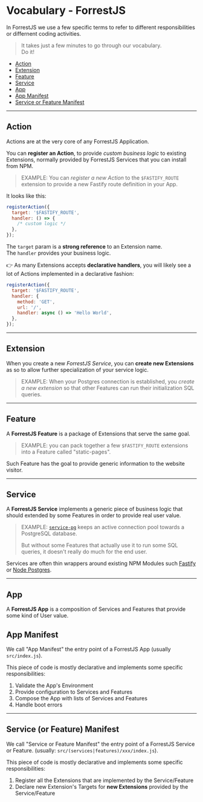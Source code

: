 # Vocabulary - ForrestJS

In ForrestJS we use a few specific terms to refer to different responsibilities or differnent coding activities.

> It takes just a few minutes to go through our vocabulary.  
> Do it!

- [Action](#action)
- [Extension](#extension)
- [Feature](#feature)
- [Service](#service)
- [App](#app)
- [App Manifest](#app-manifest)
- [Service or Feature Manifest](#service-or-feature-manifest)

---

## Action

Actions are at the very core of any ForrestJS Application.

You can **register an Action**, to provide _custom business logic_ to existing Extensions, normally provided by ForrestJS Services that you can install from NPM.

> EXAMPLE: You can _register a new Action_ to the `$FASTIFY_ROUTE` extension
> to provide a new Fastify route definition in your App.

It looks like this:

```js
registerAction({
  target: '$FASTIFY_ROUTE',
  handler: () => {
    /* custom logic */
  },
});
```

The `target` param is a **strong reference** to an Extension name.  
The `handler` provides your business logic.

👉 As many Extensions accepts **declarative handlers**, you will likely see a lot of Actions implemented in a declarative fashion:

```js
registerAction({
  target: '$FASTIFY_ROUTE',
  handler: {
    method: 'GET',
    url: '/',
    handler: async () => 'Hello World',
  },
});
```

---

## Extension

When you create a new _ForrestJS Service_, you can **create new Extensions** as so to allow further specialization of your service logic.

> EXAMPLE: When your Postgres connection is established, you _create
> a new extension_ so that other Features can run their initialization
> SQL queries.

---

## Feature

A **ForrestJS Feature** is a package of Extensions that serve the same goal.

> EXAMPLE: you can pack together a few `$FASTIFY_ROUTE` extensions into a Feature called "static-pages".

Such Feature has the goal to provide generic information to the website visitor.

---

## Service

A **ForrestJS Service** implements a generic piece of business logic that should extended by some Features in order to provide real user value.

> EXAMPLE: [`service-pg`](https://github.com/forrestjs/forrestjs/tree/master/packages/service-pg) keeps an active connection pool towards a PostgreSQL database.
>
> But without some Features that actually use it to run some SQL
> queries, it doesn't really do much for the end user.

Services are often thin wrappers around existing NPM Modules such [Fastify](https://www.fastify.io/) or [Node Postgres](https://node-postgres.com/).

---

## App

A **ForrestJS App** is a composition of Services and Features that provide some kind of User value.

## App Manifest

We call "App Manifest" the entry point of a ForrestJS App (usually `src/index.js`).

This piece of code is mostly declarative and implements some specific responsibilities:

1. Validate the App's Environment
2. Provide configuration to Services and Features
3. Compose the App with lists of Services and Features
4. Handle boot errors

---

## Service (or Feature) Manifest

We call "Service or Feature Manifest" the entry point of a ForrestJS Service or Feature. (usually: `src/(services|features)/xxx/index.js`).

This piece of code is mostly declarative and implements some specific responsibilities:

1. Register all the Extensions that are implemented by the Service/Feature
2. Declare new Extension's Targets for **new Extensions** provided by the Service/Feature
